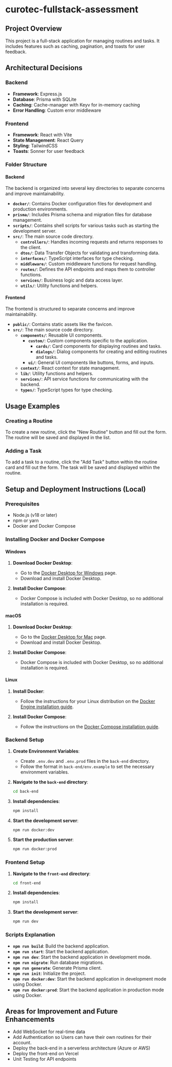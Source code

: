 # curotec-fullstack-assessment

## Project Overview

This project is a full-stack application for managing routines and tasks. It includes features such as caching, pagination, and toasts for user feedback.

## Architectural Decisions

### Backend

- **Framework**: Express.js
- **Database**: Prisma with SQLite
- **Caching**: Cache-manager with Keyv for in-memory caching
- **Error Handling**: Custom error middleware

### Frontend

- **Framework**: React with Vite
- **State Management**: React Query
- **Styling**: TailwindCSS
- **Toasts**: Sonner for user feedback

### Folder Structure

#### Backend

The backend is organized into several key directories to separate concerns and improve maintainability.

- **`docker/`**: Contains Docker configuration files for development and production environments.
- **`prisma/`**: Includes Prisma schema and migration files for database management.
- **`scripts/`**: Contains shell scripts for various tasks such as starting the development server.
- **`src/`**: The main source code directory.
  - **`controllers/`**: Handles incoming requests and returns responses to the client.
  - **`dtos/`**: Data Transfer Objects for validating and transforming data.
  - **`interfaces/`**: TypeScript interfaces for type checking.
  - **`middleware/`**: Custom middleware functions for request handling.
  - **`routes/`**: Defines the API endpoints and maps them to controller functions.
  - **`services/`**: Business logic and data access layer.
  - **`utils/`**: Utility functions and helpers.

#### Frontend

The frontend is structured to separate concerns and improve maintainability.

- **`public/`**: Contains static assets like the favicon.
- **`src/`**: The main source code directory.
  - **`components/`**: Reusable UI components.
    - **`custom/`**: Custom components specific to the application.
      - **`cards/`**: Card components for displaying routines and tasks.
      - **`dialogs/`**: Dialog components for creating and editing routines and tasks.
    - **`ui/`**: General UI components like buttons, forms, and inputs.
  - **`context/`**: React context for state management.
  - **`lib/`**: Utility functions and helpers.
  - **`services/`**: API service functions for communicating with the backend.
  - **`types/`**: TypeScript types for type checking.

## Usage Examples

### Creating a Routine

To create a new routine, click the "New Routine" button and fill out the form. The routine will be saved and displayed in the list.

### Adding a Task

To add a task to a routine, click the "Add Task" button within the routine card and fill out the form. The task will be saved and displayed within the routine.

## Setup and Deployment Instructions (Local)

### Prerequisites

- Node.js (v18 or later)
- npm or yarn
- Docker and Docker Compose

### Installing Docker and Docker Compose

#### Windows

1. **Download Docker Desktop**:

   - Go to the [Docker Desktop for Windows](https://hub.docker.com/editions/community/docker-ce-desktop-windows) page.
   - Download and install Docker Desktop.

2. **Install Docker Compose**:
   - Docker Compose is included with Docker Desktop, so no additional installation is required.

#### macOS

1. **Download Docker Desktop**:

   - Go to the [Docker Desktop for Mac](https://hub.docker.com/editions/community/docker-ce-desktop-mac) page.
   - Download and install Docker Desktop.

2. **Install Docker Compose**:
   - Docker Compose is included with Docker Desktop, so no additional installation is required.

#### Linux

1. **Install Docker**:

   - Follow the instructions for your Linux distribution on the [Docker Engine installation guide](https://docs.docker.com/engine/install/).

2. **Install Docker Compose**:
   - Follow the instructions on the [Docker Compose installation guide](https://docs.docker.com/compose/install/).

### Backend Setup

1. **Create Environment Variables**:

   - Create `.env.dev` and `.env.prod` files in the `back-end` directory.
   - Follow the format in `back-end/env.example` to set the necessary environment variables.

2. **Navigate to the `back-end` directory**:

   ```sh
   cd back-end
   ```

3. **Install dependencies**:

   ```sh
   npm install
   ```

4. **Start the development server**:

   ```sh
   npm run docker:dev
   ```

5. **Start the production server**:
   ```sh
   npm run docker:prod
   ```

### Frontend Setup

1. **Navigate to the `front-end` directory**:

   ```sh
   cd front-end
   ```

2. **Install dependencies**:

   ```sh
   npm install
   ```

3. **Start the development server**:
   ```sh
   npm run dev
   ```

### Scripts Explanation

- **`npm run build`**: Build the backend application.
- **`npm run start`**: Start the backend application.
- **`npm run dev`**: Start the backend application in development mode.
- **`npm run migrate`**: Run database migrations.
- **`npm run generate`**: Generate Prisma client.
- **`npm run init`**: Initialize the project.
- **`npm run docker:dev`**: Start the backend application in development mode using Docker.
- **`npm run docker:prod`**: Start the backend application in production mode using Docker.

## Areas for Improvement and Future Enhancements

- Add WebSocket for real-time data
- Add Authentication so Users can have their own routines for their account.
- Deploy the back-end in a serverless architecture (Azure or AWS)
- Deploy the front-end on Vercel
- Unit Testing for API endpoints
